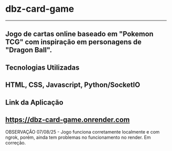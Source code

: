 # dbz-card-game
---
Jogo de cartas online baseado em "Pokemon TCG" com inspiração em personagens de "Dragon Ball".
---
## Tecnologias Utilizadas
HTML, CSS, Javascript, Python/SocketIO
---
## Link da Aplicação
https://dbz-card-game.onrender.com
--- 
OBSERVAÇÃO 07/08/25 - Jogo funciona corretamente localmente e com ngrok, porém, ainda tem problemas no funcionamento no render. Em correção.
